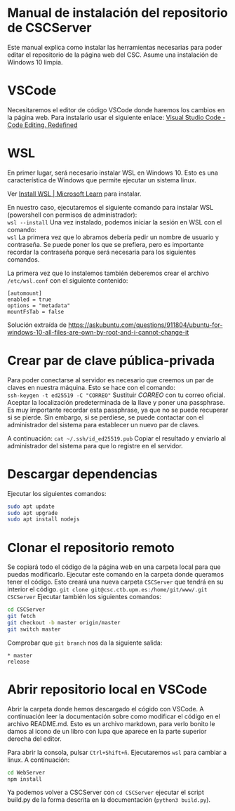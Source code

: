 
# Manual de instalación del repositorio de CSCServer
Este manual explica como instalar las herramientas necesarias para poder editar el repositorio de la página web del CSC. Asume una instalación de Windows 10 limpia.

# VSCode
Necesitaremos el editor de código VSCode donde haremos los cambios en la página web. Para instalarlo usar el siguiente enlace: [Visual Studio Code - Code Editing. Redefined](https://code.visualstudio.com/)

# WSL
En primer lugar, será necesario instalar WSL en Windows 10. Esto es una característica de Windows que permite ejecutar un sistema linux. 

Ver [Install WSL | Microsoft Learn](https://learn.microsoft.com/en-us/windows/wsl/install) para instalar.

En nuestro caso, ejecutaremos el siguiente comando para instalar WSL (powershell con permisos de administrador):  
`wsl --install`
Una vez instalado, podemos iniciar la sesión en WSL con el comando:  
`wsl`
La primera vez que lo abramos debería pedir un nombre de usuario y contraseña. Se puede poner los que se prefiera, pero es importante recordar la contraseña porque será necesaria para los siguientes comandos.

La primera vez que lo instalemos también deberemos crear el archivo `/etc/wsl.conf` con el siguiente contenido:
```
[automount]
enabled = true
options = "metadata"
mountFsTab = false
```
Solución extraída de https://askubuntu.com/questions/911804/ubuntu-for-windows-10-all-files-are-own-by-root-and-i-cannot-change-it

# Crear par de clave pública-privada
Para poder conectarse al servidor es necesario que creemos un par de claves en nuestra máquina. Esto se hace con el comando:  
`ssh-keygen -t ed25519 -C "CORREO"`
Sustituir *CORREO* con tu correo oficial.
Aceptar la localización predeterminada de la llave y poner una passphrase. Es muy importante recordar esta passphrase, ya que no se puede recuperar si se pierde. Sin embargo, si se perdiese, se puede contactar con el administrador del sistema para establecer un nuevo par de claves.

A continuación:
`cat ~/.ssh/id_ed25519.pub`
Copiar el resultado y enviarlo al administrador del sistema para que lo registre en el servidor.

# Descargar dependencias
Ejecutar los siguientes comandos:
```bash
sudo apt update
sudo apt upgrade
sudo apt install nodejs
```
# Clonar el repositorio remoto
Se copiará todo el código de la página web en una carpeta local para que puedas modificarlo.
Ejecutar este comando en la carpeta donde queramos tener el código. Esto creará una nueva carpeta `CSCServer` que tendrá en su interior el código.
`git clone git@csc.ctb.upm.es:/home/git/www/.git CSCServer`
Ejecutar también los siguientes comandos:
```bash
cd CSCServer
git fetch
git checkout -b master origin/master
git switch master
```

Comprobar que `git branch` nos da la siguiente salida:
```
* master
release
```

# Abrir repositorio local en VSCode
Abrir la carpeta donde hemos descargado el cógido con VSCode. 
A continuación leer la documentación sobre como modificar el código en el archivo README.md. Esto es un archivo markdown, para verlo bonito le damos al icono de un libro con lupa que aparece en la parte superior derecha del editor.

Para abrir la consola, pulsar `Ctrl+Shift+ñ`. Ejecutaremos `wsl` para cambiar a linux.
A continuación:
```bash
cd WebServer
npm install
```

Ya podemos volver a CSCServer con `cd CSCServer` ejecutar el script build.py de la forma descrita en la documentación (`python3 build.py`).
